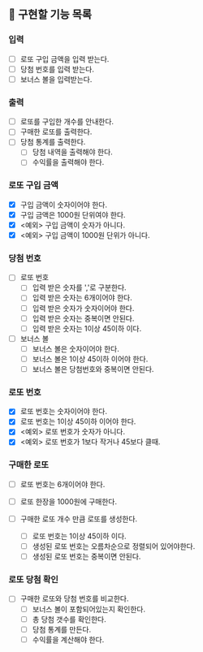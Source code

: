 
## 🎰 구현할 기능 목록

### 입력

- [ ] 로또 구입 금액을 입력 받는다.
- [ ] 당첨 번호를 입력 받는다.
- [ ] 보너스 볼을 입력받는다.

### 출력

- [ ] 로또를 구입한 개수를 안내한다.
- [ ] 구매한 로또를 출력한다.
- [ ] 당첨 통계를 출력한다.
    - [ ] 당첨 내역을 출력해야 한다.
    - [ ] 수익률을 출력해야 한다.

### 로또 구입 금액

- [x] 구입 금액이 숫자이어야 한다.
- [x] 구입 금액은 1000원 단위여야 한다.
- [x] <예외> 구입 금액이 숫자가 아니다.
- [x] <예외> 구입 금액이 1000원 단위가 아니다.

### 당첨 번호
- [ ] 로또 번호
  - [ ] 입력 받은 숫자를 ','로 구분한다.
  - [ ] 입력 받은 숫자는 6개이어야 한다.
  - [ ] 입력 받은 숫자가 숫자이어야 한다.
  - [ ] 입력 받은 숫자는 중복이면 안된다.
  - [ ] 입력 받은 숫자는 1이상 45이하 이다.

- [ ] 보너스 볼
  - [ ] 보너스 볼은 숫자이어야 한다.
  - [ ] 보너스 볼은 1이상 45이하 이어야 한다.
  - [ ] 보너스 볼은 당첨번호와 중복이면 안된다.

### 로또 번호

- [x] 로또 번호는 숫자이어야 한다.
- [x] 로또 번호는 1이상 45이하 이어야 한다.
- [x] <예외> 로또 번호가 숫자가 아니다.
- [x] <예외> 로또 번호가 1보다 작거나 45보다 클때.

### 구매한 로또

- [ ] 로또 번호는 6개이어야 한다.
- [ ] 로또 한장을 1000원에 구매한다.

- [ ] 구매한 로또 개수 만큼 로또를 생성한다.
    - [ ] 로또 번호는 1이상 45이하 이다.
    - [ ] 생성된 로또 번호는 오름차순으로 정렬되어 있어야한다.
    - [ ] 생성된 로또 번호는 중복이면 안된다.

### 로또 당첨 확인

- [ ] 구매한 로또와 당첨 번호를 비교한다.
    - [ ] 보너스 볼이 포함되어있는지 확인한다.
    - [ ] 총 당첨 갯수를 확인한다.
    - [ ] 당첨 통계를 만든다.
    - [ ] 수익률을 계산해야 한다.